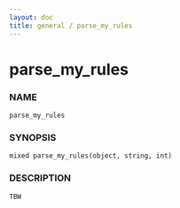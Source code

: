 ```yaml
---
layout: doc
title: general / parse_my_rules
---
```

# parse_my_rules

### NAME

    parse_my_rules

### SYNOPSIS

    mixed parse_my_rules(object, string, int)

### DESCRIPTION

    TBW

